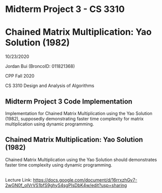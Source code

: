 # Midterm Project 3 - CS 3310
# Chained Matrix Multiplication: Yao Solution (1982)
10/23/2020

Jordan Bui (BroncoID: 011821368)

CPP Fall 2020

CS 3310 Design and Analysis of Algorithms

Midterm Project 3 Code Implementation
-
Implementation for Chained Matrix Multiplication using the Yao Solution (1982), supposedly demonstrating faster time complexity for matrix multiplication using dynamic programming.

Chained Matrix Multiplication: Yao Solution (1982)
-
Chained Matrix Multiplication using the Yao Solution should demonstrates faster time complexity using dynamic programming.<br><br>

Lecture Link: https://docs.google.com/document/d/16rrxzhGv7-2wGN0f_olVrVS1bfS9ghyS4sgPIsDbK4w/edit?usp=sharing


